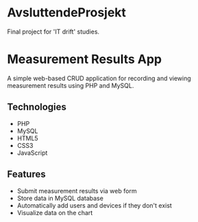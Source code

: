 # AvsluttendeProsjekt

Final project for 'IT drift' studies.

# Measurement Results App

A simple web-based CRUD application for recording and viewing measurement results using PHP and MySQL.

## Technologies

- PHP
- MySQL
- HTML5
- CSS3
- JavaScript

## Features

- Submit measurement results via web form
- Store data in MySQL database
- Automatically add users and devices if they don't exist
- Visualize data on the chart
